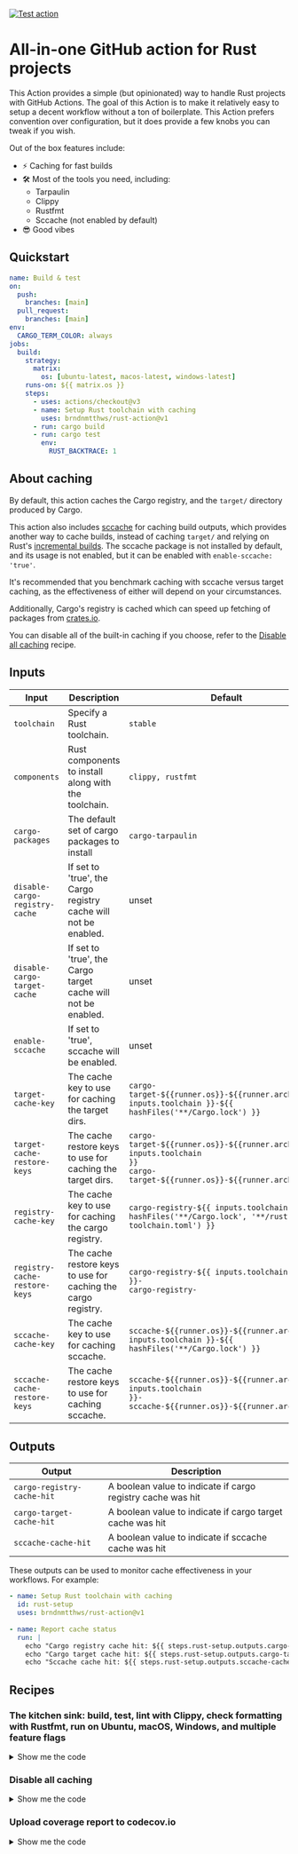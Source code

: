 [![Test action](https://github.com/brndnmtthws/rust-action/actions/workflows/test.yml/badge.svg)](https://github.com/brndnmtthws/rust-action/actions/workflows/test.yml)

# All-in-one GitHub action for Rust projects

This Action provides a simple (but opinionated) way to handle Rust projects with GitHub Actions.
The goal of this Action is to make it relatively easy to setup a decent
workflow without a ton of boilerplate. This Action prefers convention over
configuration, but it does provide a few knobs you can tweak if you wish.

Out of the box features include:

- ⚡️ Caching for fast builds
- 🛠️ Most of the tools you need, including:
  - Tarpaulin
  - Clippy
  - Rustfmt
  - Sccache (not enabled by default)
- 😎 Good vibes

## Quickstart

```yaml
name: Build & test
on:
  push:
    branches: [main]
  pull_request:
    branches: [main]
env:
  CARGO_TERM_COLOR: always
jobs:
  build:
    strategy:
      matrix:
        os: [ubuntu-latest, macos-latest, windows-latest]
    runs-on: ${{ matrix.os }}
    steps:
      - uses: actions/checkout@v3
      - name: Setup Rust toolchain with caching
        uses: brndnmtthws/rust-action@v1
      - run: cargo build
      - run: cargo test
        env:
          RUST_BACKTRACE: 1
```

## About caching

By default, this action caches the Cargo registry, and the `target/` directory
produced by Cargo.

This action also includes [sccache](https://github.com/mozilla/sccache) for
caching build outputs, which provides another way to cache builds, instead of
caching `target/` and relying on Rust's [incremental
builds](https://blog.rust-lang.org/2016/09/08/incremental.html). The sccache
package is not installed by default, and its usage is not enabled, but it can be
enabled with `enable-sccache: 'true'`.

It's recommended that you benchmark caching with sccache versus target caching,
as the effectiveness of either will depend on your circumstances.

Additionally, Cargo's registry is cached which can speed up fetching of
packages from [crates.io](https://crates.io/).

You can disable all of the built-in caching if you choose, refer to the
[Disable all caching](#disable-all-caching) recipe.

## Inputs

| Input                          | Description                                                     | Default                                                                                                                                   |
| ------------------------------ | --------------------------------------------------------------- | ----------------------------------------------------------------------------------------------------------------------------------------- |
| `toolchain`                    | Specify a Rust toolchain.                                       | `stable`                                                                                                                                  |
| `components`                   | Rust components to install along with the toolchain.            | `clippy, rustfmt`                                                                                                                         |
| `cargo-packages`               | The default set of cargo packages to install                    | `cargo-tarpaulin`                                                                                                                         |
| `disable-cargo-registry-cache` | If set to 'true', the Cargo registry cache will not be enabled. | unset                                                                                                                                     |
| `disable-cargo-target-cache`   | If set to 'true', the Cargo target cache will not be enabled.   | unset                                                                                                                                     |
| `enable-sccache`               | If set to 'true', sccache will be enabled.                      | unset                                                                                                                                     |
| `target-cache-key`             | The cache key to use for caching the target dirs.               | `cargo-target-${{runner.os}}-${{runner.arch}}-${{ inputs.toolchain }}-${{ hashFiles('**/Cargo.lock') }}`                 |
| `target-cache-restore-keys`    | The cache restore keys to use for caching the target dirs.      | <code>cargo-target-\${{runner.os}}-\${{runner.arch}}-\${{ inputs.toolchain }}<br />cargo-target-\${{runner.os}}-\${{runner.arch}}-</code> |
| `registry-cache-key`           | The cache key to use for caching the cargo registry.            | `cargo-registry-${{ inputs.toolchain }}-${{ hashFiles('**/Cargo.lock', '**/rust-toolchain.toml') }}`                                               |
| `registry-cache-restore-keys`  | The cache restore keys to use for caching the cargo registry.   | <code>cargo-registry-\${{ inputs.toolchain }}-<br />cargo-registry-</code>                                                                |
| `sccache-cache-key`            | The cache key to use for caching sccache.                       | `sccache-${{runner.os}}-${{runner.arch}}-${{ inputs.toolchain }}-${{ hashFiles('**/Cargo.lock') }}`                      |
| `sccache-cache-restore-keys`   | The cache restore keys to use for caching sccache.              | <code>sccache-\${{runner.os}}-\${{runner.arch}}-\${{ inputs.toolchain }}-<br />sccache-\${{runner.os}}-\${{runner.arch}}-</code>          |

## Outputs

| Output                     | Description                                                   |
| -------------------------- | ------------------------------------------------------------- |
| `cargo-registry-cache-hit` | A boolean value to indicate if cargo registry cache was hit  |
| `cargo-target-cache-hit`   | A boolean value to indicate if cargo target cache was hit    |
| `sccache-cache-hit`        | A boolean value to indicate if sccache cache was hit         |

These outputs can be used to monitor cache effectiveness in your workflows. For example:

```yaml
- name: Setup Rust toolchain with caching
  id: rust-setup
  uses: brndnmtthws/rust-action@v1
  
- name: Report cache status
  run: |
    echo "Cargo registry cache hit: ${{ steps.rust-setup.outputs.cargo-registry-cache-hit }}"
    echo "Cargo target cache hit: ${{ steps.rust-setup.outputs.cargo-target-cache-hit }}"
    echo "Sccache cache hit: ${{ steps.rust-setup.outputs.sccache-cache-hit }}"
```

## Recipes

### The kitchen sink: build, test, lint with Clippy, check formatting with Rustfmt, run on Ubuntu, macOS, Windows, and multiple feature flags

<details>
  <summary>Show me the code</summary>

```yaml
name: Build & test

on:
  push:
    branches: [main]
  pull_request:
    branches: [main]

env:
  CARGO_TERM_COLOR: always

concurrency:
  group: ${{ github.workflow }}-${{ github.ref }}
  cancel-in-progress: true

jobs:
  build:
    strategy:
      matrix:
        rust-toolchain:
          - stable
          - beta
          - nightly
        features:
          - serde
          - default
        os:
          - ubuntu-latest
          - macos-latest
          - windows-latest
    runs-on: ${{ matrix.os }}
    steps:
      - uses: actions/checkout@v3
      - name: Setup ${{ matrix.rust-toolchain }} Rust toolchain with caching
        uses: brndnmtthws/rust-action@v1
        with:
          toolchain: ${{ matrix.rust-toolchain }}
      - run: cargo build --features ${{ matrix.features }}
      - run: cargo test --features ${{ matrix.features }}
        env:
          RUST_BACKTRACE: 1
      - run: cargo fmt --all -- --check
      - run: cargo clippy --features ${{ matrix.features }} -- -D warnings
```

</details>

### Disable all caching

<details>
  <summary>Show me the code</summary>

```yaml
- uses: brndnmtthws/rust-action@v1
  with:
    disable-cargo-registry-cache: 'true'
    disable-cargo-target-cache: 'true'
    enable-sccache: 'false'
```

</details>

### Upload coverage report to codecov.io

<details>
  <summary>Show me the code</summary>

```yaml
name: Coverage

on:
  push:
    branches: [main]
  pull_request:
    branches: [main]

concurrency:
  group: ${{ github.workflow }}-${{ github.ref }}
  cancel-in-progress: true

jobs:
  test:
    name: coverage
    runs-on: ubuntu-latest
    steps:
      - name: Checkout repository
        uses: actions/checkout@v3
      - name: Setup nightly Rust toolchain with caching
        uses: brndnmtthws/rust-action@v1
        with:
          toolchain: nightly
      - run: cargo tarpaulin --features nightly --out Xml
      - name: Upload to codecov.io
        uses: codecov/codecov-action@v3
        with:
          fail_ci_if_error: true
```

</details>
